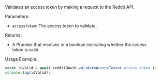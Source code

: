 Validates an access token by making a request to the Reddit API.

Parameters:
- `accessToken`: The access token to validate.

Returns:
- A Promise that resolves to a boolean indicating whether the access token is valid.

Usage Example:
```typescript
const isValid = await redditOAuth.validateAccessToken('access_token');
console.log(isValid);
```